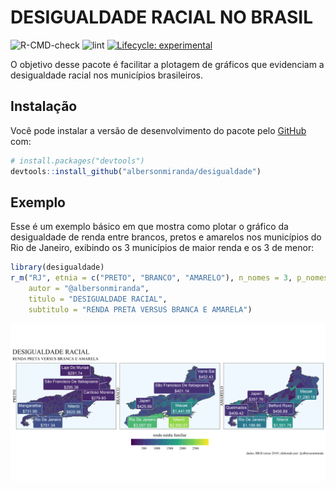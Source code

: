 
<!-- README.md is generated from README.Rmd. Please edit that file -->

# DESIGUALDADE RACIAL NO BRASIL

<!-- badges: start -->

![R-CMD-check](https://github.com/albersonmiranda/desigualdade/workflows/R-CMD-check/badge.svg?branch=master&event=push)
![lint](https://github.com/albersonmiranda/desigualdade/workflows/lint/badge.svg?branch=master&event=push)
[![Lifecycle:
experimental](https://img.shields.io/badge/lifecycle-experimental-orange.svg)](https://www.tidyverse.org/lifecycle/#experimental)
<!-- badges: end -->

O objetivo desse pacote é facilitar a plotagem de gráficos que
evidenciam a desigualdade racial nos municípios brasileiros.

## Instalação

Você pode instalar a versão de desenvolvimento do pacote pelo
[GitHub](https://github.com/) com:

``` r
# install.packages("devtools")
devtools::install_github("albersonmiranda/desigualdade")
```

## Exemplo

Esse é um exemplo básico em que mostra como plotar o gráfico da
desigualdade de renda entre brancos, pretos e amarelos nos municípios do
Rio de Janeiro, exibindo os 3 municípios de maior renda e os 3 de menor:

``` r
library(desigualdade)
r_m("RJ", etnia = c("PRETO", "BRANCO", "AMARELO"), n_nomes = 3, p_nomes = 1000,
    autor = "@albersonmiranda",
    titulo = "DESIGUALDADE RACIAL",
    subtitulo = "RENDA PRETA VERSUS BRANCA E AMARELA")
```

![](man/figures/README-example-1.png)<!-- -->
